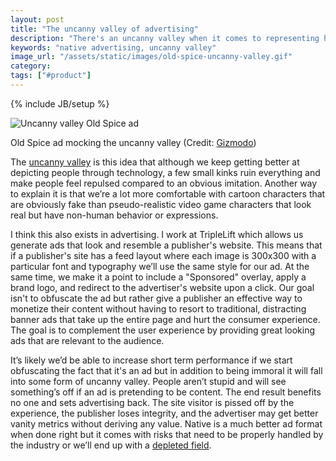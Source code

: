 ```yaml
---
layout: post
title: "The uncanny valley of advertising"
description: "There's an uncanny valley when it comes to representing humans but there's a similar item at play when it comes to advertising as it gets more and more native."
keywords: "native advertising, uncanny valley"
image_url: "/assets/static/images/old-spice-uncanny-valley.gif"
category:
tags: ["#product"]
---
```

{% include JB/setup %}

<div class="thumbnail">
  <img src="{{ IMG_PATH }}old-spice-uncanny-valley.gif" alt="Uncanny valley Old Spice ad" />
  <p>Old Spice ad mocking the uncanny valley (Credit: <a href="http://gizmodo.com/new-old-spice-mandroid-ads-hilariously-embrace-the-unca-1604622781">Gizmodo</a>)</p>
</div>

The <a href="http://en.wikipedia.org/wiki/Uncanny_valley" target="_blank">uncanny valley</a> is this idea that although we keep getting better at depicting people through technology, a few small kinks ruin everything and make people feel repulsed compared to an obvious imitation. Another way to explain it is that we’re a lot more comfortable with cartoon characters that are obviously fake than pseudo-realistic video game characters that look real but have non-human behavior or expressions.

I think this also exists in advertising. I work at TripleLift which allows us generate ads that look and resemble a publisher's website. This means that if a publisher's site has a feed layout where each image is 300x300 with a particular font and typography we’ll use the same style for our ad. At the same time, we make it a point to include a "Sponsored" overlay, apply a brand logo, and redirect to the advertiser's website upon a click. Our goal isn't to obfuscate the ad but rather give a publisher an effective way to monetize their content without having to resort to traditional, distracting banner ads that take up the entire page and hurt the consumer experience. The goal is to complement the user experience by providing great looking ads that are relevant to the audience.

It’s likely we’d be able to increase short term performance if we start obfuscating the fact that it's an ad but in addition to being immoral it will fall into some form of uncanny valley. People aren’t stupid and will see something’s off if an ad is pretending to be content. The end result benefits no one and sets advertising back. The site visitor is pissed off by the experience, the publisher loses integrity, and the advertiser may get better vanity metrics without deriving any value. Native is a much better ad format when done right but it comes with risks that need to be properly handled by the industry or we’ll end up with a <a href="http://en.wikipedia.org/wiki/Tragedy_of_the_commons" target="_blank">depleted field</a>.